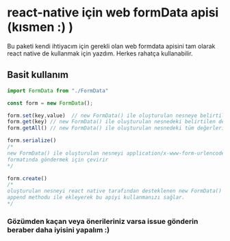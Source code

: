 # react-native için web formData apisi (kısmen :) )
Bu paketi kendi ihtiyacım için gerekli olan web formdata apisini tam olarak react native de kullanmak için yazdım. Herkes rahatça kullanabilir.
## Basit kullanım
```js
import FormData from "./FormData"

const form = new FormData();

form.set(key,value)  // new FormData() ile oluşturulan nesneye belirtilen key'e value Değerini atar
form.get(key) // new FormData() ile oluşturulan nesnedeki belirtilen değeri döndürür
form.getAll() // new FormData() ile oluşturulan nesnedeki tüm değerleri size döndürür

form.serialize() 
/* 
new FormData() ile oluşturulan nesneyi application/x-www-form-urlencoded
formatında göndermek için çevirir
*/

form.create() 
/* 
oluşturulan nesneyi react native tarafından desteklenen new FormData()'ya 
append methodu ile ekleyerek bu apiyi kullanmanızı sağlar. 
*/

```

### Gözümden kaçan veya önerileriniz varsa issue gönderin beraber daha iyisini yapalım :)
